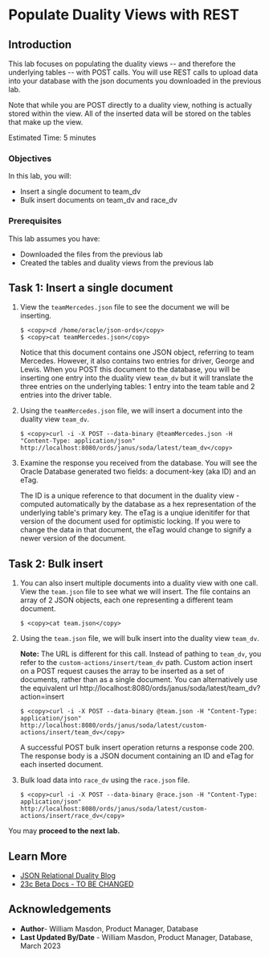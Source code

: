 # Populate Duality Views with REST

## Introduction

This lab focuses on populating the duality views -- and therefore the underlying tables -- with POST calls. You will use REST calls to upload data into your database with the json documents you downloaded in the previous lab. 

Note that while you are POST directly to a duality view, nothing is actually stored within the view. All of the inserted data will be stored on the tables that make up the view. 

Estimated Time: 5 minutes


### Objectives

In this lab, you will:

- Insert a single document to team\_dv
- Bulk insert documents on team\_dv and race\_dv

### Prerequisites

This lab assumes you have:
- Downloaded the files from the previous lab
- Created the tables and duality views from the previous lab


## Task 1: Insert a single document


1. View the `teamMercedes.json` file to see the document we will be inserting. 

    ```
    $ <copy>cd /home/oracle/json-ords</copy>
    $ <copy>cat teamMercedes.json</copy>
    ```

    Notice that this document contains one JSON object, referring to team Mercedes. However, it also contains two entries for driver, George and Lewis. When you POST this document to the database, you will be inserting one entry into the duality view `team_dv` but it will translate the three entries on the underlying tables: 1 entry into the team table and 2 entries into the driver table. 

2. Using the `teamMercedes.json` file, we will insert a document into the duality view `team_dv`. 

    ```
    $ <copy>curl -i -X POST --data-binary @teamMercedes.json -H "Content-Type: application/json" http://localhost:8080/ords/janus/soda/latest/team_dv</copy>
    ```

2. Examine the response you received from the database. You will see the Oracle Database generated two fields: a document-key (aka ID) and an eTag. 

    The ID is a unique reference to that document in the duality view - computed automatically by the database as a hex representation of the underlying table's primary key. The eTag is a unqiue idenitifer for that version of the document used for optimistic locking. If you were to change the data in that document, the eTag would change to signify a newer version of the document. 

## Task 2: Bulk insert

1. You can also insert multiple documents into a duality view with one call. View the `team.json` file to see what we will insert. The file contains an array of 2 JSON objects, each one representing a different team document. 

    ```
    $ <copy>cat team.json</copy>
    ```

2. Using the `team.json` file, we will bulk insert into the duality view `team_dv`. 

    **Note:** The URL is different for this call. Instead of pathing to `team_dv`, you refer to the `custom-actions/insert/team_dv` path. Custom action insert on a POST request causes the array to be inserted as a set of documents, rather than as a single document. You can alternatively use the equivalent url http://localhost:8080/ords/janus/soda/latest/team_dv?action=insert

    ```
    $ <copy>curl -i -X POST --data-binary @team.json -H "Content-Type: application/json" http://localhost:8080/ords/janus/soda/latest/custom-actions/insert/team_dv</copy>
    ```

    A successful POST bulk insert operation returns a response code 200. The response body is a JSON document containing an ID and eTag for each inserted document. 

3. Bulk load data into `race_dv` using the `race.json` file. 

    ```
    $ <copy>curl -i -X POST --data-binary @race.json -H "Content-Type: application/json" http://localhost:8080/ords/janus/soda/latest/custom-actions/insert/race_dv</copy>
    ```

You may **proceed to the next lab.**

## Learn More

- [JSON Relational Duality Blog](https://blogs.oracle.com/database/post/json-relational-duality-app-dev)
- [23c Beta Docs - TO BE CHANGED](https://docs-stage.oracle.com/en/database/oracle/oracle-database/23/index.html)

## Acknowledgements

- **Author**- William Masdon, Product Manager, Database 
- **Last Updated By/Date** - William Masdon, Product Manager, Database, March 2023
